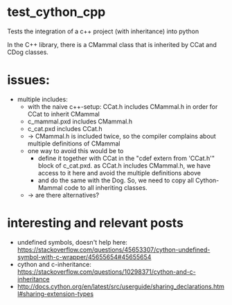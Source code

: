 # test_cython_cpp

Tests the integration of a c++ project (with inheritance) into python

In the C++ library, there is a CMammal class that is inherited by
CCat and CDog classes.


# issues:
- multiple includes:
  - with the naive c++-setup: CCat.h includes CMammal.h in order for CCat to inherit CMammal
  - c_mammal.pxd includes CMammal.h
  - c_cat.pxd includes CCat.h
  - -> CMammal.h is included twice, so the compiler complains about multiple definitions of CMammal
  - one way to avoid this would be to
    - define it together with CCat in the "cdef extern from 'CCat.h'" block of c_cat.pxd. as CCat.h includes CMammal.h, we have access to it here and avoid the multiple definitions above
    - and do the same with the Dog. So, we need to copy all Cython-Mammal code to all inheriting classes.
  - -> are there alternatives?




# interesting and relevant posts
- undefined symbols, doesn't help here: https://stackoverflow.com/questions/45653307/cython-undefined-symbol-with-c-wrapper/45655654#45655654
- cython and c-inheritance: https://stackoverflow.com/questions/10298371/cython-and-c-inheritance
- http://docs.cython.org/en/latest/src/userguide/sharing_declarations.html#sharing-extension-types
